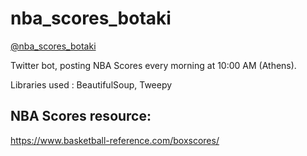 # nba_scores_botaki

[@nba_scores_botaki](https://twitter.com/nbascoresbotaki)

Twitter bot, posting NBA Scores every morning at 10:00 AM (Athens).

Libraries used : BeautifulSoup, Tweepy

## NBA Scores resource:
https://www.basketball-reference.com/boxscores/
